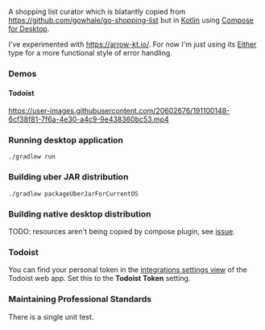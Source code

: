 A shopping list curator which is blatantly copied from https://github.com/gowhale/go-shopping-list but
in [Kotlin](https://kotlinlang.org/) using [Compose for Desktop](https://www.jetbrains.com/lp/compose-mpp/).

I've experimented with https://arrow-kt.io/. For now I'm just using
its [Either](https://arrow-kt.io/docs/apidocs/arrow-core/arrow.core/-either/) type for a more functional style of error
handling.

### Demos

#### Todoist

https://user-images.githubusercontent.com/20602676/191100148-6cf38f81-7f6a-4e30-a4c9-9e438360bc53.mp4

### Running desktop application

```
./gradlew run
```

### Building uber JAR distribution

```
./gradlew packageUberJarForCurrentOS
```

### Building native desktop distribution

TODO: resources aren't being copied by compose plugin, see [issue](https://github.com/JetBrains/compose-jb/issues/2190).

### Todoist

You can find your personal token in the [integrations settings view](https://todoist.com/prefs/integrations) of the
Todoist web app. Set this to the **Todoist
Token** setting.

### Maintaining Professional Standards

There is a single unit test.